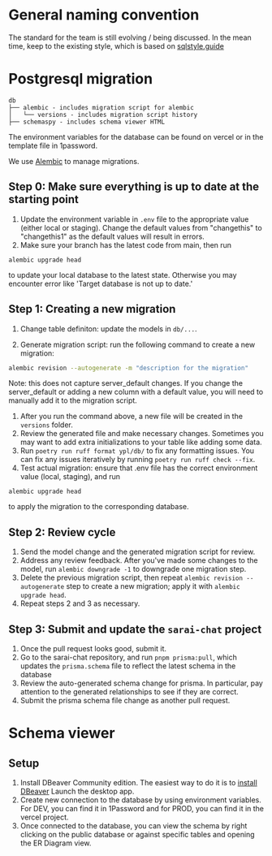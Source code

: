 # General naming convention

The standard for the team is still evolving / being discussed. In the mean time, keep to the existing style, which is based on [sqlstyle.guide](https://www.sqlstyle.guide/#naming-conventions)

# Postgresql migration 

```
db
├── alembic - includes migration script for alembic
│   └── versions - includes migration script history
├── schemaspy - includes schema viewer HTML
```

The environment variables for the database can be found on vercel or in the template file in 1password. 

We use [Alembic](https://alembic.sqlalchemy.org/en/latest/) to manage migrations. 

## Step 0: Make sure everything is up to date at the starting point

1. Update the environment variable in `.env` file to the appropriate value (either local or staging). Change the default values from "changethis" to "changethis1" as the default values will result in errors.
1. Make sure your branch has the latest code from main, then run
```
alembic upgrade head
```
to update your local database to the latest state. Otherwise you may encounter error like 'Target database is not up to date.'

## Step 1: Creating a new migration

1. Change table definiton: update the models in `db/...`.

1. Generate migration script: run the following command to create a new migration:
```bash
alembic revision --autogenerate -m "description for the migration"
```
Note: this does not capture server_default changes. If you change the server_default or adding a new column with a default value, you will need to manually add it to the migration script.

1. After you run the command above, a new file will be created in the `versions` folder. 
1. Review the generated file and make necessary changes. Sometimes you may want to add extra initializations to your table like adding some data.
1. Run `poetry run ruff format ypl/db/` to fix any formatting issues. You can fix any issues iteratively by running `poetry run ruff check --fix`. 
1. Test actual migration: ensure that .env file has the correct environment value (local, staging), and run
```
alembic upgrade head
```
to apply the migration to the corresponding database. 

## Step 2: Review cycle
1. Send the model change and the generated migration script for review.
1. Address any review feedback. After you've made some changes to the model, run `alembic downgrade -1` to downgrade one migration step. 
1. Delete the previous migration script, then repeat `alembic revision --autogenerate` step to create a new migration; apply it with `alembic upgrade head`. 
1. Repeat steps 2 and 3 as necessary.

## Step 3: Submit and update the `sarai-chat` project
1. Once the pull request looks good, submit it.
1. Go to the sarai-chat repository, and run `pnpm prisma:pull`, which updates the `prisma.schema` file to reflect the latest schema in the database
1. Review the auto-generated schema change for prisma. In particular, pay attention to the generated relationships to see if they are correct.
1. Submit the prisma schema file change as another pull request. 

# Schema viewer
## Setup
1. Install DBeaver Community edition. The easiest way to do it is to [install DBeaver](https://dbeaver.io/) Launch the desktop app.
1. Create new connection to the database by using environment variables. For DEV, you can find it in 1Password and for PROD, you can find it in the vercel project.
1. Once connected to the database, you can view the schema by right clicking on the public database or against specific tables and opening the ER Diagram view.